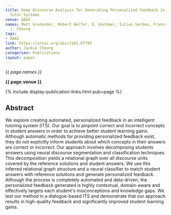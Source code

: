 ```yaml
---
title: Deep Discourse Analysis for Generating Personalized Feedback in Intelligent
  Tutor Systems
venue: AAAI
names: Matt Grenander, Robert Belfer, E. Kochmar, Iulian Serban, Franccois St-Hilaire,
  J. Cheung
tags:
- AAAI
link: https://arxiv.org/abs/2103.07785
author: Jackie Cheung
categories: Publications
layout: paper
---
```


*{{ page.names }}*

**{{ page.venue }}**

{% include display-publication-links.html pub=page %}

## Abstract

We explore creating automated, personalized feedback in an intelligent tutoring system (ITS). Our goal is to pinpoint correct and incorrect concepts in student answers in order to achieve better student learning gains. Although automatic methods for providing personalized feedback exist, they do not explicitly inform students about which concepts in their answers are correct or incorrect. Our approach involves decomposing students answers using neural discourse segmentation and classification techniques. This decomposition yields a relational graph over all discourse units covered by the reference solutions and student answers. We use this inferred relational graph structure and a neural classifier to match student answers with reference solutions and generate personalized feedback. Although the process is completely automated and data-driven, the personalized feedback generated is highly contextual, domain-aware and effectively targets each student's misconceptions and knowledge gaps. We test our method in a dialogue-based ITS and demonstrate that our approach results in high-quality feedback and significantly improved student learning gains.
